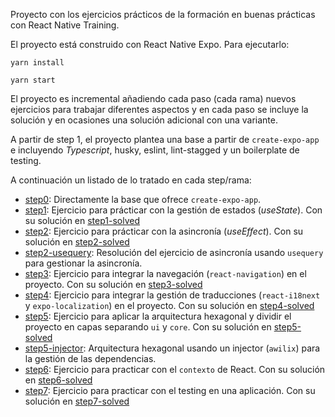 Proyecto con los ejercicios prácticos de la formación en buenas prácticas con React Native Training.

El proyecto está construido con React Native Expo. Para ejecutarlo:

```
yarn install

yarn start
```

El proyecto es incremental añadiendo cada paso (cada rama) nuevos ejercicios para trabajar diferentes aspectos y en cada paso se incluye la solución y en ocasiones una solución adicional con una variante.

A partir de step 1, el proyecto plantea una base a partir de `create-expo-app` e incluyendo *Typescript*, husky, eslint, lint-stagged y un boilerplate de testing.

A continuación un listado de lo tratado en cada step/rama:

- [step0](https://github.com/540/react-native-training/tree/step0): Directamente la base que ofrece `create-expo-app`.
- [step1](https://github.com/540/react-native-training/tree/step1): Ejercicio para prácticar con la gestión de estados (*useState*). Con su solución en [step1-solved](https://github.com/540/react-native-training/tree/step1-solved)
- [step2](https://github.com/540/react-native-training/tree/step1): Ejercicio para prácticar con la asincronía (*useEffect*). Con su solución en [step2-solved](https://github.com/540/react-native-training/tree/step2-solved)
- [step2-usequery](https://github.com/540/react-native-training/tree/step2-usequery): Resolución del ejercicio de asincronía usando `usequery` para gestionar la asincronía.
- [step3](https://github.com/540/react-native-training/tree/step3): Ejercicio para integrar la navegación (`react-navigation`) en el proyecto. Con su solución en [step3-solved](https://github.com/540/react-native-training/tree/step3-solved)
- [step4](https://github.com/540/react-native-training/tree/step4): Ejercicio para integrar la gestión de traducciones (`react-i18next` y `expo-localization`) en el proyecto. Con su solución en [step4-solved](https://github.com/540/react-native-training/tree/step4-solved)
- [step5](https://github.com/540/react-native-training/tree/step5): Ejercicio para aplicar la arquitectura hexagonal y dividir el proyecto en capas separando `ui` y `core`. Con su solución en [step5-solved](https://github.com/540/react-native-training/tree/step5-solved)
- [step5-injector](https://github.com/540/react-native-training/tree/step5-injector): Arquitectura hexagonal usando un injector (`awilix`) para la gestión de las dependencias.
- [step6](https://github.com/540/react-native-training/tree/step6): Ejercicio para practicar con el `contexto` de React. Con su solución en [step6-solved](https://github.com/540/react-native-training/tree/step6-solved)
- [step7](https://github.com/540/react-native-training/tree/step7): Ejercicio para practicar con el testing en una aplicación. Con su solución en [step7-solved](https://github.com/540/react-native-training/tree/step7-solved)

